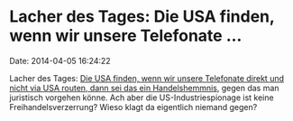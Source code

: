 Lacher des Tages: Die USA finden, wenn wir unsere Telefonate \...
=================================================================

Date: 2014-04-05 16:24:22

Lacher des Tages: [Die USA finden, wenn wir unsere Telefonate direkt und
nicht via USA routen, dann sei das ein
Handelshemmnis](http://www.reuters.com/article/2014/04/04/us-usa-trade-telecomunications-idUSBREA331W820140404),
gegen das man juristisch vorgehen könne. Ach aber die
US-Industriespionage ist keine Freihandelsverzerrung? Wieso klagt da
eigentlich niemand gegen?
